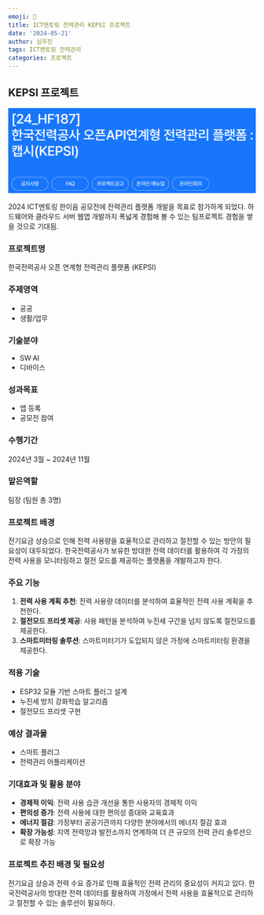 ```yaml
---
emoji: 🔌
title: ICT멘토링 전력관리 KEPSI 프로젝트
date: '2024-05-21'
author: 심우진
tags: ICT멘토링 전력관리
categories: 프로젝트
---
```


## KEPSI 프로젝트

![KEPSI.png](./KEPSI.png)

2024 ICT멘토링 한이음 공모전에 전력관리 플랫폼 개발을 목표로 참가하게 되었다.
하드웨어와 클라우드 서버 웹앱 개발까지 폭넓게 경험해 볼 수 있는 팀프로젝트 경험을 쌓을 것으로 기대됨.

### 프로젝트명
한국전력공사 오픈 연계형 전력관리 플랫폼 (KEPSI)

### 주제영역
- 공공
- 생활/업무

### 기술분야
- SW·AI
- 디바이스

### 성과목표
- 앱 등록
- 공모전 참여

### 수행기간
2024년 3월 ~ 2024년 11월

### 맡은역할
팀장 (팀원 총 3명)

### 프로젝트 배경
전기요금 상승으로 인해 전력 사용량을 효율적으로 관리하고 절전할 수 있는 방안의 필요성이 대두되었다. 한국전력공사가 보유한 방대한 전력 데이터를 활용하여 각 가정의 전력 사용을 모니터링하고 절전 모드를 제공하는 플랫폼을 개발하고자 한다.

### 주요 기능
1. **전력 사용 계획 추천**: 전력 사용량 데이터를 분석하여 효율적인 전력 사용 계획을 추천한다.
2. **절전모드 프리셋 제공**: 사용 패턴을 분석하여 누진세 구간을 넘지 않도록 절전모드를 제공한다.
3. **스마트미터링 솔루션**: 스마트미터기가 도입되지 않은 가정에 스마트미터링 환경을 제공한다.

### 적용 기술
- ESP32 모듈 기반 스마트 플러그 설계
- 누진세 방지 강화학습 알고리즘
- 절전모드 프리셋 구현

### 예상 결과물
- 스마트 플러그
- 전력관리 어플리케이션

### 기대효과 및 활용 분야
- **경제적 이익**: 전력 사용 습관 개선을 통한 사용자의 경제적 이익
- **편의성 증가**: 전력 사용에 대한 편의성 증대와 교육효과
- **에너지 절감**: 가정부터 공공기관까지 다양한 분야에서의 에너지 절감 효과
- **확장 가능성**: 지역 전력망과 발전소까지 연계하여 더 큰 규모의 전력 관리 솔루션으로 확장 가능

### 프로젝트 추진 배경 및 필요성
전기요금 상승과 전력 수요 증가로 인해 효율적인 전력 관리의 중요성이 커지고 있다. 한국전력공사의 방대한 전력 데이터를 활용하여 가정에서 전력 사용을 효율적으로 관리하고 절전할 수 있는 솔루션이 필요하다.


```toc

```

